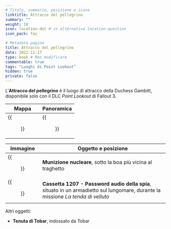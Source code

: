```yaml
---
# Titolo, sommario, posizione e icona
linktitle: Attracco del pellegrino
summary: ""
weight: 10
icon: location-dot # in alternativa location-question
icon_pack: fas

# Metadata pagina
title: Attracco del pellegrino
date: 2022-11-17
type: book # Non modificare
commentable: true
tags: "Luoghi di Point Lookout"
hidden: true
private: false 
---
```



<div class="fo3">

L'**Attracco del pellegrino** è il luogo di attracco della Duchess Gambitt, disponibile solo con il DLC *Point Lookout* di Fallout 3.

| Mappa                          | Panoramica                  |
| ------------------------------ | --------------------------- |
| {{<figure src="fo3/Pilgrims_Landing_loc.webp">}}| {{<figure src="fo3/Pilgrim's_Landing.webp">}}|

| Immagine                                | Oggetto e posizione                                                                                                              |
| --------------------------------------- | -------------------------------------------------------------------------------------------------------------------------------- |
| {{<figure src="fo3/Pilgrim's_Landing_mini_nuke.webp">}}  | **Munizione nucleare**, sotto la boa più vicina al traghetto                                                                     |
| {{<figure src="fo3/Box_1207_-_spy_audio_password.webp">}}| **Cassetta 1207 - Password audio della spia**, situato in un armadietto sul lungomare, durante la missione *La tenda di velluto* |


Altri oggetti:
- **Tenuta di Tobar**, indossato da Tobar

</div>
